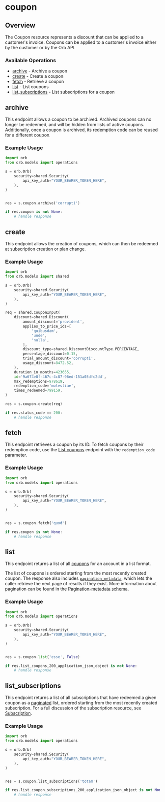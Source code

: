 # coupon

## Overview

The Coupon resource represents a discount that can be applied to a customer's invoice. Coupons can be applied to a customer's invoice either by the customer or by the Orb API.

### Available Operations

* [archive](#archive) - Archive a coupon
* [create](#create) - Create a coupon
* [fetch](#fetch) - Retrieve a coupon
* [list](#list) - List coupons
* [list_subscriptions](#list_subscriptions) - List subscriptions for a coupon

## archive

This endpoint allows a coupon to be archived. Archived coupons can no longer be redeemed, and will be hidden from lists of active coupons. Additionally, once a coupon is archived, its redemption code can be reused for a different coupon.

### Example Usage

```python
import orb
from orb.models import operations

s = orb.Orb(
    security=shared.Security(
        api_key_auth="YOUR_BEARER_TOKEN_HERE",
    ),
)


res = s.coupon.archive('corrupti')

if res.coupon is not None:
    # handle response
```

## create

This endpoint allows the creation of coupons, which can then be redeemed at subscription creation or plan change.

### Example Usage

```python
import orb
from orb.models import shared

s = orb.Orb(
    security=shared.Security(
        api_key_auth="YOUR_BEARER_TOKEN_HERE",
    ),
)

req = shared.CouponInput(
    discount=shared.Discount(
        amount_discount='provident',
        applies_to_price_ids=[
            'quibusdam',
            'unde',
            'nulla',
        ],
        discount_type=shared.DiscountDiscountType.PERCENTAGE,
        percentage_discount=0.15,
        trial_amount_discount='corrupti',
        usage_discount=8472.52,
    ),
    duration_in_months=423655,
    id='9a674e0f-467c-4c87-96ed-151a05dfc2dd',
    max_redemptions=978619,
    redemption_code='molestiae',
    times_redeemed=799159,
)

res = s.coupon.create(req)

if res.status_code == 200:
    # handle response
```

## fetch

This endpoint retrieves a coupon by its ID. To fetch coupons by their redemption code, use the [List coupons](list-coupons) endpoint with the `redemption_code` parameter.

### Example Usage

```python
import orb
from orb.models import operations

s = orb.Orb(
    security=shared.Security(
        api_key_auth="YOUR_BEARER_TOKEN_HERE",
    ),
)


res = s.coupon.fetch('quod')

if res.coupon is not None:
    # handle response
```

## list

This endpoint returns a list of all [coupons](../reference/Orb-API.json/components/schemas/Coupon) for an account in a list format. 

The list of coupons is ordered starting from the most recently created coupon. The response also includes [`pagination_metadata`](../api/pagination), which lets the caller retrieve the next page of results if they exist. More information about pagination can be found in the [Pagination-metadata schema](../reference/Orb-API.json/components/schemas/Pagination-metadata).

### Example Usage

```python
import orb
from orb.models import operations

s = orb.Orb(
    security=shared.Security(
        api_key_auth="YOUR_BEARER_TOKEN_HERE",
    ),
)


res = s.coupon.list('esse', False)

if res.list_coupons_200_application_json_object is not None:
    # handle response
```

## list_subscriptions

This endpoint returns a list of all subscriptions that have redeemed a given coupon as a [paginated](../api/pagination) list, ordered starting from the most recently created subscription. For a full discussion of the subscription resource, see [Subscription](../reference/Orb-API.json/components/schemas/Subscription).

### Example Usage

```python
import orb
from orb.models import operations

s = orb.Orb(
    security=shared.Security(
        api_key_auth="YOUR_BEARER_TOKEN_HERE",
    ),
)


res = s.coupon.list_subscriptions('totam')

if res.list_coupon_subscriptions_200_application_json_object is not None:
    # handle response
```
